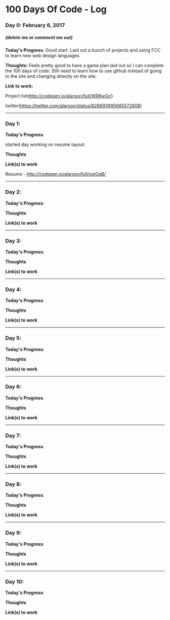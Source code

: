 # 100 Days Of Code - Log

### Day 0: February 6, 2017 
##### (delete me or comment me out)

**Today's Progress**:
Good start. Laid out a bunch of projects and using FCC to learn new web design languages

**Thoughts:**
Feels pretty good to have a game plan laid out so I can complete the 100 days of code. Still need to learn how to use github instead of going to the site and changing directly on the site.

**Link to work:**

Project list(http://codepen.io/alarson/full/WRKwGr/)

twitter(https://twitter.com/alarson/status/828693995685572608)

---------------------------------------------------------

### Day 1: 

**Today's Progress**: 

started day working on resume layout.

**Thoughts** 

**Link(s) to work**

Resume - http://codepen.io/alarson/full/xgjGqB/

---------------------------------------------------------

### Day 2: 

**Today's Progress**: 


**Thoughts** 

**Link(s) to work**


---------------------------------------------------------

### Day 3: 

**Today's Progress**: 

**Thoughts** 

**Link(s) to work**

---------------------------------------------------------

### Day 4: 

**Today's Progress**: 

**Thoughts** 

**Link(s) to work**

---------------------------------------------------------

### Day 5: 

**Today's Progress**: 

**Thoughts** 

**Link(s) to work**

---------------------------------------------------------

### Day 6: 

**Today's Progress**: 

**Thoughts** 

**Link(s) to work**

---------------------------------------------------------

### Day 7: 

**Today's Progress**: 

**Thoughts** 

**Link(s) to work**

---------------------------------------------------------

### Day 8: 

**Today's Progress**: 

**Thoughts** 

**Link(s) to work**

---------------------------------------------------------

### Day 9: 

**Today's Progress**: 

**Thoughts** 

**Link(s) to work**

---------------------------------------------------------

### Day 10: 

**Today's Progress**: 

**Thoughts** 

**Link(s) to work**
